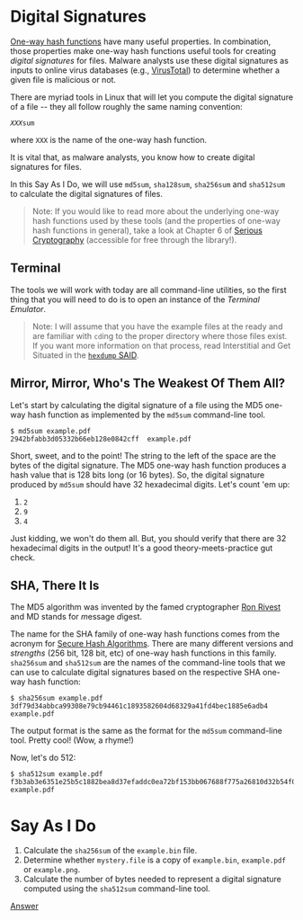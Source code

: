 # Digital Signatures

[One-way hash functions](https://en.wikipedia.org/wiki/Cryptographic_hash_function) have many useful properties. In combination, those properties make one-way hash functions useful tools for creating *digital signatures* for files. Malware analysts use these digital signatures as inputs to online virus databases (e.g., [VirusTotal](https://www.virustotal.com/)) to determine whether a given file is malicious or not. 

There are myriad tools in Linux that will let you compute the digital signature of a file -- they all follow roughly the same naming convention:

*`XXX`*`sum`

where `XXX` is the name of the one-way hash function.

It is vital that, as malware analysts, you know how to create digital signatures for files.

In this Say As I Do, we will use `md5sum`, `sha128sum`, `sha256sum` and `sha512sum` to calculate the digital signatures of files.

> Note: If you would like to read more about the underlying one-way hash functions used by these tools (and the properties of one-way hash functions in general), take a look at Chapter 6 of [Serious Cryptography](https://learning.oreilly.com/library/view/serious-cryptography/9781492067511/) (accessible for free through the library!).

## Terminal

The tools we will work with today are all command-line utilities, so the first thing that you will need to do is to open an instance of the *Terminal Emulator*. 

> Note: I will assume that you have the example files at the ready and are familiar with `cd`ing to the proper directory where those files exist. If you want more information on that process, read Interstitial and Get Situated in the [`hexdump` SAID](./hexdump.md).

## Mirror, Mirror, Who's The Weakest Of Them All?

Let's start by calculating the digital signature of a file using the MD5 one-way hash function as implemented by the `md5sum` command-line tool. 

```console
$ md5sum example.pdf
2942bfabb3d05332b66eb128e0842cff  example.pdf 
```

Short, sweet, and to the point! The string to the left of the space are the bytes of the digital signature. The MD5 one-way hash function produces a hash value that is 128 bits long (or 16 bytes). So, the digital signature produced by `md5sum` should have 32 hexadecimal digits. Let's count 'em up:

1. `2`
2. `9`
3. `4`

Just kidding, we won't do them all. But, you should verify that there are 32 hexadecimal digits in the output! It's a good theory-meets-practice gut check.

## SHA, There It Is

The MD5 algorithm was invented by the famed cryptographer [Ron Rivest](https://en.wikipedia.org/wiki/Ron_Rivest) and MD stands for *m*essage *d*igest. 

The name for the SHA family of one-way hash functions comes from the acronym for [Secure Hash Algorithms](https://en.wikipedia.org/wiki/Secure_Hash_Algorithms). There are many different versions and *strengths* (256 bit, 128 bit, etc) of one-way hash functions in this family. `sha256sum` and `sha512sum` are the names of the command-line tools that we can use to calculate digital signatures based on the respective SHA one-way hash function:

```console
$ sha256sum example.pdf
3df79d34abbca99308e79cb94461c1893582604d68329a41fd4bec1885e6adb4  example.pdf
```

The output format is the same as the format for the `md5sum` command-line tool. Pretty cool! (Wow, a rhyme!)

Now, let's do 512:

```console
$ sha512sum example.pdf
f3b3ab3e6351e25b5c1882bea8d37efaddc0ea72bf153bb067688f775a26810d32b54f014bf1cebc7fe93042d85b18b5b453e322d154bc55d5cc2754b0dfb4b2  example.pdf
```

# Say As I Do

1. Calculate the `sha256sum` of the `example.bin` file.
1. Determine whether `mystery.file` is a copy of `example.bin`, `example.pdf` or `example.png`.
1. Calculate the number of bytes needed to represent a digital signature computed using the `sha512sum` command-line tool.

[Answer](./hashes-ans.md)